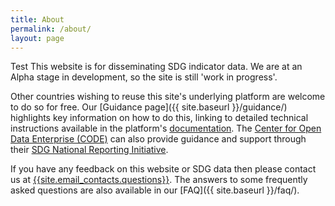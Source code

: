 ```yaml
---
title: About
permalink: /about/
layout: page
---
```

Test
This website is for disseminating SDG indicator data. We are at an Alpha stage in development, so the site is still 'work in progress'.

Other countries wishing to reuse this site's underlying platform are welcome to do so for free. Our [Guidance page]({{ site.baseurl }}/guidance/) highlights key information on how to do this, linking to detailed technical instructions available in the platform's [documentation](https://open-sdg.readthedocs.io). The [Center for Open Data Enterprise (CODE)](http://www.opendataenterprise.org/) can also provide guidance and support through their [SDG National Reporting Initiative](https://www.sdgreporting.org/).

If you have any feedback on this website or SDG data then please contact us at <a href="mailto:{{site.email_contacts.questions}}">{{site.email_contacts.questions}}</a>. The answers to some frequently asked questions are also available in our [FAQ]({{ site.baseurl }}/faq/).
